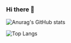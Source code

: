 ### Hi there 👋

![Anurag's GitHub stats](https://github-readme-stats.vercel.app/api?username=YunboCheng4379&locale=cn&theme=radical)

![Top Langs](https://github-readme-stats.vercel.app/api/top-langs/?username=YunboCheng4379&locale=cn&langs_count=8&layout=compact)

